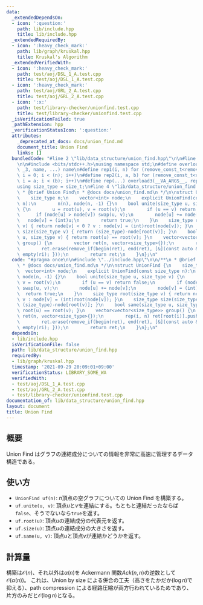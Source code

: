 ```yaml
---
data:
  _extendedDependsOn:
  - icon: ':question:'
    path: lib/include.hpp
    title: lib/include.hpp
  _extendedRequiredBy:
  - icon: ':heavy_check_mark:'
    path: lib/graph/kruskal.hpp
    title: Kruskal's Algorithm
  _extendedVerifiedWith:
  - icon: ':heavy_check_mark:'
    path: test/aoj/DSL_1_A.test.cpp
    title: test/aoj/DSL_1_A.test.cpp
  - icon: ':heavy_check_mark:'
    path: test/aoj/GRL_2_A.test.cpp
    title: test/aoj/GRL_2_A.test.cpp
  - icon: ':x:'
    path: test/library-checker/unionfind.test.cpp
    title: test/library-checker/unionfind.test.cpp
  _isVerificationFailed: true
  _pathExtension: hpp
  _verificationStatusIcon: ':question:'
  attributes:
    _deprecated_at_docs: docs/union_find.md
    document_title: Union Find
    links: []
  bundledCode: "#line 2 \"lib/data_structure/union_find.hpp\"\n\n#line 2 \"lib/include.hpp\"\
    \n\n#include <bits/stdc++.h>\nusing namespace std;\n#define overload3(_NULL, _2,\
    \ _3, name, ...) name\n#define rep1(i, n) for (remove_const_t<remove_reference_t<decltype(n)>>\
    \ i = 0; i < (n); i++)\n#define rep2(i, a, b) for (remove_const_t<remove_reference_t<decltype(b)>>\
    \ i = a; i < (b); i++)\n#define rep(...) overload3(__VA_ARGS__, rep2, rep1)(__VA_ARGS__)\n\
    using size_type = size_t;\n#line 4 \"lib/data_structure/union_find.hpp\"\n\n/**\n\
    \ * @brief Union Find\n * @docs docs/union_find.md\n */\n\nstruct UnionFind {\n\
    \    size_type n;\n    vector<int> node;\n    explicit UnionFind(const size_type\
    \ n):\n        n(n), node(n, -1) {}\n    bool unite(size_type u, size_type v)\
    \ {\n        u = root(u), v = root(v);\n        if (u == v) return false;\n  \
    \      if (node[u] > node[v]) swap(u, v);\n        node[u] += node[v];\n     \
    \   node[v] = (int)u;\n        return true;\n    }\n    size_type root(size_type\
    \ v) { return node[v] < 0 ? v : node[v] = (int)root(node[v]); }\n    size_type\
    \ size(size_type v) { return (size_type)-node[root(v)]; }\n    bool same(size_type\
    \ u, size_type v) { return root(u) == root(v); }\n    vector<vector<size_type>>\
    \ group() {\n        vector ret(n, vector<size_type>{});\n        rep(i, n) ret[root(i)].push_back(i);\n\
    \        ret.erase(remove_if(begin(ret), end(ret), [&](const auto &ri) { return\
    \ empty(ri); }));\n        return ret;\n    }\n};\n"
  code: "#pragma once\n\n#include \"../include.hpp\"\n\n/**\n * @brief Union Find\n\
    \ * @docs docs/union_find.md\n */\n\nstruct UnionFind {\n    size_type n;\n  \
    \  vector<int> node;\n    explicit UnionFind(const size_type n):\n        n(n),\
    \ node(n, -1) {}\n    bool unite(size_type u, size_type v) {\n        u = root(u),\
    \ v = root(v);\n        if (u == v) return false;\n        if (node[u] > node[v])\
    \ swap(u, v);\n        node[u] += node[v];\n        node[v] = (int)u;\n      \
    \  return true;\n    }\n    size_type root(size_type v) { return node[v] < 0 ?\
    \ v : node[v] = (int)root(node[v]); }\n    size_type size(size_type v) { return\
    \ (size_type)-node[root(v)]; }\n    bool same(size_type u, size_type v) { return\
    \ root(u) == root(v); }\n    vector<vector<size_type>> group() {\n        vector\
    \ ret(n, vector<size_type>{});\n        rep(i, n) ret[root(i)].push_back(i);\n\
    \        ret.erase(remove_if(begin(ret), end(ret), [&](const auto &ri) { return\
    \ empty(ri); }));\n        return ret;\n    }\n};\n"
  dependsOn:
  - lib/include.hpp
  isVerificationFile: false
  path: lib/data_structure/union_find.hpp
  requiredBy:
  - lib/graph/kruskal.hpp
  timestamp: '2021-09-29 20:09:01+09:00'
  verificationStatus: LIBRARY_SOME_WA
  verifiedWith:
  - test/aoj/DSL_1_A.test.cpp
  - test/aoj/GRL_2_A.test.cpp
  - test/library-checker/unionfind.test.cpp
documentation_of: lib/data_structure/union_find.hpp
layout: document
title: Union Find
---
```


## 概要

Union Find はグラフの連結成分についての情報を非常に高速に管理するデータ構造である。

## 使い方

- `UnionFind uf(n)`: $n$頂点の空グラフについての Union Find を構築する。
- `uf.unite(u, v)`: 頂点$u$と$v$を連結にする。もともと連結だったならば`false`、そうでないなら`true`を返す。
- `uf.root(u)`: 頂点$u$の連結成分の代表元を返す。
- `uf.size(u)`: 頂点$u$の連結成分の大きさを返す。
- `uf.same(u, v)`: 頂点$u$と頂点$v$が連結かどうかを返す。

## 計算量

構築は$\mathcal{O}(n)$、それ以外は$\alpha(n)$を Ackermann 関数$Ack(n,n)$の逆数として$\mathcal{O}(\alpha(n))$。 これは、Union by size
による併合の工夫（高さをたかだか$(\log n)$で抑える）、path compression による経路圧縮が両方行われているためであり、片方のみだと$\mathcal{O}(\log n)$となる。
